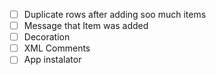 ﻿- [ ] Duplicate rows after adding soo much items
- [ ] Message that Item was added
- [ ] Decoration
- [ ] XML Comments
- [ ] App instalator